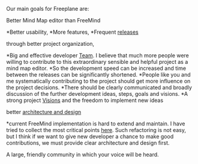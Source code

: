 Our main goals for Freeplane are: 

Better Mind Map editor than FreeMind 

*Better usability, 
*More features, 
*Frequent [releases](Release_cycle.md)

through better project organization, 

*Big and effective developer [Team](Team.md). I believe that much more people were willing to contribute to this extraordinary sensible and helpful project as a mind map editor. 
*So the development speed can be increased and time between the releases can be significantly shortened. 
*People like you and me systematically contributing to the project should get more influence on the project decisions. 
*There should be clearly communicated and broadly discussion of the further development ideas, steps, goals and visions. 
*A strong project [Visions](Visions.md) and the freedom to implement new ideas

better [architecture and design](Architecture.md) 

*current FreeMind implementation is hard to extend and maintain. I have tried to collect the most critical points [here](http://freemind.sourceforge.net/wiki/index.php/Freemind_refactoring_plan). Such refactoring is not easy, but I think if we want to give new developer a chance to make good contributions, we must provide clear architecture and design first.

A large, friendly community in which your voice will be heard. 

<!-- ({Category:Community}) -->

